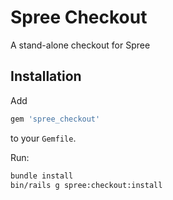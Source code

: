 # Spree Checkout

A stand-alone checkout for Spree

## Installation

Add

```ruby
gem 'spree_checkout'
```

to your `Gemfile`.

Run:

```bash
bundle install
bin/rails g spree:checkout:install
```
